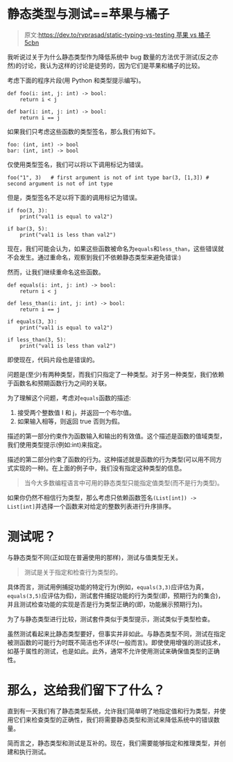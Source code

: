 # 静态类型与测试==苹果与橘子

> 原文:[https://dev.to/rvprasad/static-typing-vs-testing 苹果 vs 橘子 5cbn](https://dev.to/rvprasad/static-typing-vs-testing--apples-vs-oranges-5cbn)

我听说过关于为什么静态类型作为降低系统中 bug 数量的方法优于测试(反之亦然)的讨论，我认为这样的讨论是徒劳的，因为它们是苹果和橘子的比较。

考虑下面的程序片段(用 Python 和类型提示编写)。

```
def foo(i: int, j: int) -> bool:
    return i < j

def bar(i: int, j: int) -> bool:
    return i == j 
```

如果我们只考虑这些函数的类型签名，那么我们有如下。

```
foo: (int, int) -> bool
bar: (int, int) -> bool 
```

仅使用类型签名，我们可以将以下调用标记为错误。

```
foo("1", 3)   # first argument is not of int type bar(3, [1,3]) # second argument is not of int type 
```

但是，类型签名不足以将下面的调用标记为错误。

```
if foo(3, 3):
    print("val1 is equal to val2")

if bar(3, 5):
    print("val1 is less than val2") 
```

现在，我们可能会认为，如果这些函数被命名为`equals`和`less_than`，这些错误就不会发生。通过重命名，观察到我们不依赖静态类型来避免错误:)

然而，让我们继续重命名这些函数。

```
def equals(i: int, j: int) -> bool:
    return i < j

def less_than(i: int, j: int) -> bool:
    return i == j

if equals(3, 3):
    print("val1 is equal to val2")

if less_than(3, 5):
    print("val1 is less than val2") 
```

即使现在，代码片段也是错误的。

问题是(至少)有两种类型，而我们只指定了一种类型。对于另一种类型，我们依赖于函数名和预期函数行为之间的关联。

为了理解这个问题，考虑对`equals`函数的描述:

1.  接受两个整数值 I 和 j，并返回一个布尔值。
2.  如果输入相等，则返回 true 否则为假。

描述的第一部分约束作为函数输入和输出的有效值。这个描述是函数的值域类型，我们使用类型提示(例如:int)来指定。

描述的第二部分约束了函数的行为。这种描述就是函数的行为类型(可以用不同方式实现的一种)。在上面的例子中，我们没有指定这种类型的信息。

> 当今大多数编程语言中可用的静态类型只能指定值类型(而不是行为类型)。

如果你仍然不相信行为类型，那么考虑只依赖函数签名`(List[int]) -> List[int]`并选择一个函数来对给定的整数列表进行升序排序。

# [](#what-about-testing)测试呢？

与静态类型不同(正如现在普遍使用的那样)，测试与值类型无关。

> 测试是关于指定和检查行为类型的。

具体而言，测试用例捕捉功能的特定行为(例如，`equals(3,3)`应评估为真，`equals(3,5)`应评估为假)，测试套件捕捉功能的行为类型(即，预期行为的集合)，并且测试检查功能的实现是否是行为类型正确的(即，功能展示预期行为)。

为了与静态类型进行比较，测试套件类似于类型提示，测试类似于类型检查。

虽然测试看起来比静态类型要好，但事实并非如此。与静态类型不同，测试在指定被测函数的可能行为时既不简洁也不详尽(一般而言)。即使使用增强的测试技术，如基于属性的测试，也是如此。此外，通常不允许使用测试来确保值类型的正确性。

# [](#so-where-does-this-leave-us)那么，这给我们留下了什么？

直到有一天我们有了静态类型系统，允许我们简单明了地指定值和行为类型，并使用它们来检查类型的正确性，我们将需要静态类型和测试来降低系统中的错误数量。

简而言之，静态类型和测试是互补的。现在，我们需要能够指定和推理类型，并创建和执行测试。